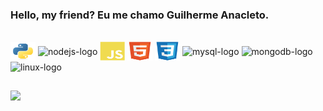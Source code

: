 ### Hello, my friend? Eu me chamo Guilherme Anacleto.


<div style="display: inline_block"><br>
  <img align="center" alt="python-logo" height="30" width="40" src="https://raw.githubusercontent.com/devicons/devicon/master/icons/python/python-original.svg">
  <img align="center" alt="nodejs-logo" height="30" width="40"src="https://cdn.jsdelivr.net/gh/devicons/devicon/icons/nodejs/nodejs-original.svg">
  <img align="center" alt="js-logo" height="30" width="40" src="https://raw.githubusercontent.com/devicons/devicon/master/icons/javascript/javascript-plain.svg">
  <img align="center" alt="html-logo" height="30" width="40" src="https://raw.githubusercontent.com/devicons/devicon/master/icons/html5/html5-original.svg">
  <img align="center" alt="css-logo" height="30" width="40" src="https://raw.githubusercontent.com/devicons/devicon/master/icons/css3/css3-original.svg">
  <img align="center" alt="mysql-logo" height="30" width="40" src="https://cdn.jsdelivr.net/gh/devicons/devicon/icons/mysql/mysql-original.svg" />
  <img align="center" alt="mongodb-logo" height="30" width="40"src="https://cdn.jsdelivr.net/gh/devicons/devicon@latest/icons/mongodb/mongodb-original-wordmark.svg" />
  <img align="center" alt="linux-logo" height="30" width="40" src="https://cdn.jsdelivr.net/gh/devicons/devicon/icons/linux/linux-original.svg" />
          
</div>
 
  ##
 
<div> 
  <a href="https://www.linkedin.com/in/guilherme-de-freitas-anacleto-750a12159/" target="_blank"><img src="https://img.shields.io/badge/-LinkedIn-%230077B5?style=for-the-badge&logo=linkedin&logoColor=white" target="_blank"></a>
</div>


